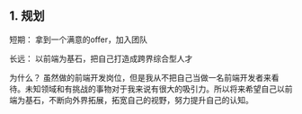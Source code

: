 ## 1. 规划

短期：
拿到一个满意的offer，加入团队

长远：
以前端为基石，把自己打造成跨界综合型人才

为什么？
虽然做的前端开发岗位，但是我从不把自己当做一名前端开发者来看待。未知领域和有挑战的事物对于我来说有很大的吸引力。所以将来希望自己以前端为基石，不断向外界拓展，拓宽自己的视野，努力提升自己的认知。























